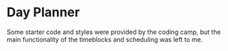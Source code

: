 # Day Planner

Some starter code and styles were provided by the coding camp, but the main functionality of the timeblocks and scheduling was left to me.
